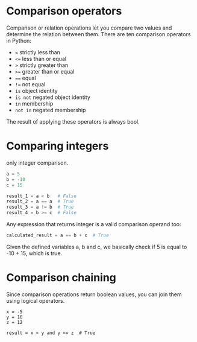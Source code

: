 # Comparison operators
Comparison or relation operations let you compare two values and determine the relation between them. There are ten comparison operators in Python:
- `<` strictly less than
- `<=` less than or equal
- `>` strictly greater than
- `>=` greater than or equal
- `==` equal
- `!=` not equal
- `is` object identity
- `is not` negated object identity
- `in` membership
- `not in` negated membership

The result of applying these operators is always bool.
# Comparing integers
 only integer comparison.

```python
a = 5
b = -10
c = 15

result_1 = a < b   # False
result_2 = a == a  # True
result_3 = a != b  # True
result_4 = b >= c  # False
```
Any expression that returns integer is a valid comparison operand too:

```python
calculated_result = a == b + c  # True
```
Given the defined variables a, b and c, we basically check if 5 is equal to -10 + 15, which is true.
# Comparison chaining
Since comparison operations return boolean values, you can join them using logical operators.

```
x = -5
y = 10
z = 12

result = x < y and y <= z  # True
```
